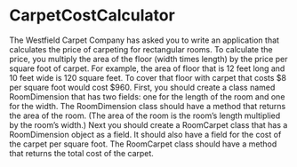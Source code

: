 # CarpetCostCalculator

The Westfield Carpet Company has asked you to write an application that calculates the
price of carpeting for rectangular rooms. To calculate the price, you multiply the area of the
floor (width times length) by the price per square foot of carpet. For example, the area of
floor that is 12 feet long and 10 feet wide is 120 square feet. To cover that floor with carpet
that costs $8 per square foot would cost $960.
First, you should create a class named RoomDimension that has two fields: one for the length
of the room and one for the width. The RoomDimension class should have a method that
returns the area of the room. (The area of the room is the room’s length multiplied by the
room’s width.)
Next you should create a RoomCarpet class that has a RoomDimension object as a field. It
should also have a field for the cost of the carpet per square foot. The RoomCarpet class
should have a method that returns the total cost of the carpet.
